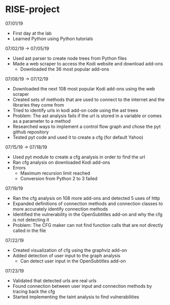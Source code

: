 # RISE-project
07/01/19
- First day at the lab
- Learned Python using Python tutorials

07/02/19 -> 07/05/19
- Used ast parser to create node trees from Python files
- Made a web scraper to access the Kodi website and download add-ons
  - Downloaded the 36 most popular add-ons
  
07/08/19 -> 07/12/19
- Downloaded the next 108 most popular Kodi add-ons using the web scraper
- Created sets of methods that are used to connect to the internet and the libraries they come from
- Tried to identify urls in kodi add-on code using the ast trees
- Problem: The ast analysis fails if the url is stored in a variable or comes as a parameter to a method
- Researched ways to implement a control flow graph and chose the pyt github repository
- Tested pyt code and used it to create a cfg (for default Yahoo)
  
07/15/19 -> 07/18/19
- Used pyt module to create a cfg analysis in order to find the url
- Ran cfg analysis on downloaded Kodi add-ons
- Errors
  - Maximum recursion limit reached
  - Conversion from Python 2 to 3 failed

07/19/19
- Ran the cfg analysis on 108 more add-ons and detected 5 uses of http
- Expanded definitions of connection methods and connection classes to more accurately identify connection methods
- Identified the vulnerability in the OpenSubtitles add-on and why the cfg is not detecting it
- Problem: The CFG maker can not find function calls that are not directly called in the file

07/22/19
- Created visualization of cfg using the graphviz add-on
- Added detection of user input to the graph analysis
  - Can detect user input in the OpenSubtitles add-on

07/23/19
- Validated that detected urls are real urls
- Found connection between user input and connection methods by tracing back the cfg
- Started implementing the taint analysis to find vulnerabilities
